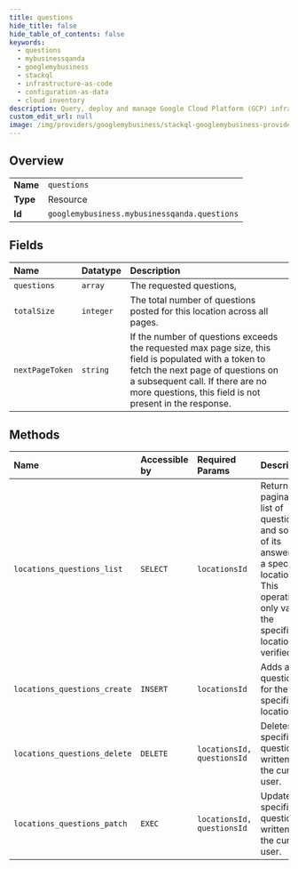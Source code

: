 ```yaml
---
title: questions
hide_title: false
hide_table_of_contents: false
keywords:
  - questions
  - mybusinessqanda
  - googlemybusiness    
  - stackql
  - infrastructure-as-code
  - configuration-as-data
  - cloud inventory
description: Query, deploy and manage Google Cloud Platform (GCP) infrastructure and resources using SQL
custom_edit_url: null
image: /img/providers/googlemybusiness/stackql-googlemybusiness-provider-featured-image.png
---
```

  
    

## Overview
<table><tbody>
<tr><td><b>Name</b></td><td><code>questions</code></td></tr>
<tr><td><b>Type</b></td><td>Resource</td></tr>
<tr><td><b>Id</b></td><td><code>googlemybusiness.mybusinessqanda.questions</code></td></tr>
</tbody></table>

## Fields
| Name | Datatype | Description |
|:-----|:---------|:------------|
| `questions` | `array` | The requested questions, |
| `totalSize` | `integer` | The total number of questions posted for this location across all pages. |
| `nextPageToken` | `string` | If the number of questions exceeds the requested max page size, this field is populated with a token to fetch the next page of questions on a subsequent call. If there are no more questions, this field is not present in the response. |
## Methods
| Name | Accessible by | Required Params | Description |
|:-----|:--------------|:----------------|:------------|
| `locations_questions_list` | `SELECT` | `locationsId` | Returns the paginated list of questions and some of its answers for a specified location. This operation is only valid if the specified location is verified. |
| `locations_questions_create` | `INSERT` | `locationsId` | Adds a question for the specified location. |
| `locations_questions_delete` | `DELETE` | `locationsId, questionsId` | Deletes a specific question written by the current user. |
| `locations_questions_patch` | `EXEC` | `locationsId, questionsId` | Updates a specific question written by the current user. |

